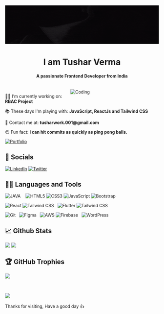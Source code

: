![MasterHead](github%20banner.gif)

<h1 align="center">I am Tushar Verma</h1>
<h4 align="center">A passionate Frontend Developer from India</h4>
<br>
<img align="right" alt="Coding" width="290" src="https://camo.githubusercontent.com/2366b34bb903c09617990fb5fff4622f3e941349e846ddb7e73df872a9d21233/68747470733a2f2f63646e2e6472696262626c652e636f6d2f75736572732f3733303730332f73637265656e73686f74732f363538313234332f6176656e746f2e676966" />
</p>

<p>👨‍💻 I’m currently working on: <strong>RBAC Project</strong></p>
<p>📚 These days I'm playing with: <strong>JavaScript, ReactJs and Tailwind CSS</strong></p>
<p>📮 Contact me at: <strong>tusharwork.001@gmail.com</strong></p>
<p>😉 Fun fact: <strong>I can hit commits as quickly as ping pong balls.</strong></p>

[![Portfolio](https://img.shields.io/badge/Click%20To%20View%20My%20Portfolio%20Website%20❤️-E1D7C6?style=for-the-badge&logo=&logoColor=white)](https://tusharverma.vercel.app/)

## 🎉 Socials

[![LinkedIn](https://img.shields.io/badge/LinkedIn-0077B5?style=for-the-badge&logo=linkedin&logoColor=white)](https://linkedin.com/in/tushar20)
[![Twitter](https://img.shields.io/badge/Twitter-413F42?style=for-the-badge&logo=x&logoColor=white)](https://twitter.com/_myselftushar)

## 👨‍💻 Languages and Tools

![JAVA](https://img.shields.io/badge/JAVA-E92F2F?style=for-the-badge&logo=java&logoColor=white)
![]()
![]()
![]()
![HTML5](https://img.shields.io/badge/HTML5-E34F26?style=for-the-badge&logo=html5&logoColor=white)
![CSS3](https://img.shields.io/badge/CSS3-1572B6?style=for-the-badge&logo=css3&logoColor=white)
![JavaScript](https://img.shields.io/badge/JavaScript-F7DF1E?style=for-the-badge&logo=javascript&logoColor=black)
![Bootstrap](https://img.shields.io/badge/Bootstrap-563D7C?style=for-the-badge&logo=bootstrap&logoColor=white)

![React](https://img.shields.io/badge/React-61DAFB?style=for-the-badge&logo=react&logoColor=black)
![Tailwind CSS](https://img.shields.io/badge/Tailwind_CSS-0F6292?style=for-the-badge&logo=tailwindcss&logoColor=white)
![]()
![]()
![Flutter](https://img.shields.io/badge/Flutter-61DAFB?style=for-the-badge&logo=flutter&logoColor=black)
![Tailwind CSS](https://img.shields.io/badge/Android_Studio-117554?style=for-the-badge&logo=androidstudio&logoColor=white)

![Git](https://img.shields.io/badge/Git-F05032?style=for-the-badge&logo=git&logoColor=white)
![]()
![]()
![Figma](https://img.shields.io/badge/Figma-865DFF?style=for-the-badge&logo=figma&logoColor=white)
![]()
![]()
![AWS](https://img.shields.io/badge/AWS-FF9900?style=for-the-badge&logo=amazonaws&logoColor=white)
![Firebase](https://img.shields.io/badge/Firebase-FFCB2F?style=for-the-badge&logo=firebase&logoColor=black)
![]()
![]()
![WordPress](https://img.shields.io/badge/WordPress-21759B?style=for-the-badge&logo=wordpress&logoColor=white)

## 📈 Github Stats

![](https://github-readme-stats.vercel.app/api?username=gitboytushar&show_icons=true&locale=en)
![](https://github-readme-streak-stats.herokuapp.com/?user=gitboytushar&)

## 🏆 GitHub Trophies

![](https://github-profile-trophy.vercel.app/?username=gitboytushar&theme=flat&no-frame=false&column=11&margin-w=15&margin-h=15)

<br>

![](https://komarev.com/ghpvc/?username=gitboytushar&label=%20🎉%20Profile%20Views%20%20&color=117554&style=flat)
<br> 
<p>Thanks for visiting, Have a good day 👍</p>
